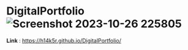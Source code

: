 # DigitalPortfolio![Screenshot 2023-10-26 225805](https://github.com/h14k5r/DigitalPortfolio/assets/89589532/2b7d1970-9c81-48a1-8bf7-f537bef3dfbd)
𝐋𝐢𝐧𝐤 : https://h14k5r.github.io/DigitalPortfolio/
